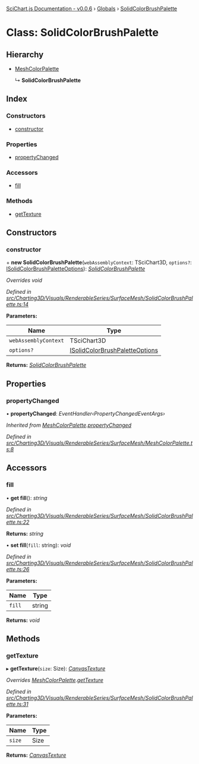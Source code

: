 [SciChart.js Documentation - v0.0.6](../README.md) › [Globals](../globals.md) › [SolidColorBrushPalette](solidcolorbrushpalette.md)

# Class: SolidColorBrushPalette

## Hierarchy

* [MeshColorPalette](meshcolorpalette.md)

  ↳ **SolidColorBrushPalette**

## Index

### Constructors

* [constructor](solidcolorbrushpalette.md#constructor)

### Properties

* [propertyChanged](solidcolorbrushpalette.md#propertychanged)

### Accessors

* [fill](solidcolorbrushpalette.md#fill)

### Methods

* [getTexture](solidcolorbrushpalette.md#gettexture)

## Constructors

###  constructor

\+ **new SolidColorBrushPalette**(`webAssemblyContext`: TSciChart3D, `options?`: [ISolidColorBrushPaletteOptions](../interfaces/isolidcolorbrushpaletteoptions.md)): *[SolidColorBrushPalette](solidcolorbrushpalette.md)*

*Overrides void*

*Defined in [src/Charting3D/Visuals/RenderableSeries/SurfaceMesh/SolidColorBrushPalette.ts:14](https://github.com/ABTSoftware/SciChart.Dev/blob/ff9f38d289/Web/src/SciChart/src/Charting3D/Visuals/RenderableSeries/SurfaceMesh/SolidColorBrushPalette.ts#L14)*

**Parameters:**

Name | Type |
------ | ------ |
`webAssemblyContext` | TSciChart3D |
`options?` | [ISolidColorBrushPaletteOptions](../interfaces/isolidcolorbrushpaletteoptions.md) |

**Returns:** *[SolidColorBrushPalette](solidcolorbrushpalette.md)*

## Properties

###  propertyChanged

• **propertyChanged**: *EventHandler‹PropertyChangedEventArgs›*

*Inherited from [MeshColorPalette](meshcolorpalette.md).[propertyChanged](meshcolorpalette.md#propertychanged)*

*Defined in [src/Charting3D/Visuals/RenderableSeries/SurfaceMesh/MeshColorPalette.ts:8](https://github.com/ABTSoftware/SciChart.Dev/blob/ff9f38d289/Web/src/SciChart/src/Charting3D/Visuals/RenderableSeries/SurfaceMesh/MeshColorPalette.ts#L8)*

## Accessors

###  fill

• **get fill**(): *string*

*Defined in [src/Charting3D/Visuals/RenderableSeries/SurfaceMesh/SolidColorBrushPalette.ts:22](https://github.com/ABTSoftware/SciChart.Dev/blob/ff9f38d289/Web/src/SciChart/src/Charting3D/Visuals/RenderableSeries/SurfaceMesh/SolidColorBrushPalette.ts#L22)*

**Returns:** *string*

• **set fill**(`fill`: string): *void*

*Defined in [src/Charting3D/Visuals/RenderableSeries/SurfaceMesh/SolidColorBrushPalette.ts:26](https://github.com/ABTSoftware/SciChart.Dev/blob/ff9f38d289/Web/src/SciChart/src/Charting3D/Visuals/RenderableSeries/SurfaceMesh/SolidColorBrushPalette.ts#L26)*

**Parameters:**

Name | Type |
------ | ------ |
`fill` | string |

**Returns:** *void*

## Methods

###  getTexture

▸ **getTexture**(`size`: Size): *[CanvasTexture](canvastexture.md)*

*Overrides [MeshColorPalette](meshcolorpalette.md).[getTexture](meshcolorpalette.md#abstract-gettexture)*

*Defined in [src/Charting3D/Visuals/RenderableSeries/SurfaceMesh/SolidColorBrushPalette.ts:31](https://github.com/ABTSoftware/SciChart.Dev/blob/ff9f38d289/Web/src/SciChart/src/Charting3D/Visuals/RenderableSeries/SurfaceMesh/SolidColorBrushPalette.ts#L31)*

**Parameters:**

Name | Type |
------ | ------ |
`size` | Size |

**Returns:** *[CanvasTexture](canvastexture.md)*
